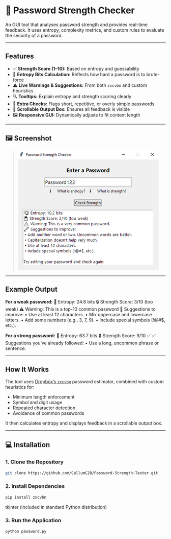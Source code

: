 # 🔐 Password Strength Checker

An GUI tool that analyses password strength and provides real-time feedback. It uses entropy, complexity metrics, and custom rules to evaluate the security of a password.

---

## Features

- ✅ **Strength Score (1–10):** Based on entropy and guessability
- 🧠 **Entropy Bits Calculation:** Reflects how hard a password is to brute-force
- ⚠️ **Live Warnings & Suggestions:** From both `zxcvbn` and custom heuristics
- 🔍 **Tooltips:** Explain entropy and strength scoring clearly
- 🧪 **Extra Checks:** Flags short, repetitive, or overly simple passwords
- 📜 **Scrollable Output Box:** Ensures all feedback is visible
- 🖼️ **Responsive GUI:** Dynamically adjusts to fit content length

---

## 🖼️ Screenshot

> ![App Screenshot](Screenshot(24).png)

---

## Example Output

**For a weak password:**
🧠 Entropy: 24.6 bits
🔒 Strength Score: 3/10 (too weak)
⚠️ Warning: This is a top-10 common password
🔧 Suggestions to improve:
• Use at least 12 characters.
• Mix uppercase and lowercase letters.
• Add some numbers (e.g., 3, 7, 9).
• Include special symbols (!@#$, etc.).

**For a strong password:**
🧠 Entropy: 63.7 bits
🔒 Strength Score: 9/10 ✅
✅ Suggestions you’ve already followed:
• Use a long, uncommon phrase or sentence.

---

## How It Works

The tool uses [Dropbox’s `zxcvbn`](https://github.com/dropbox/zxcvbn) password estimator, combined with custom heuristics for:

- Minimum length enforcement
- Symbol and digit usage
- Repeated character detection
- Avoidance of common passwords

It then calculates entropy and displays feedback in a scrollable output box.

---

## 💻 Installation

### 1. Clone the Repository
```bash
git clone https://github.com/CallumC28/Password-Strength-Tester.git
```
### 2. Install Dependencies
```bash
pip install zxcvbn
```
tkinter (included in standard Python distribution)

### 3. Run the Application
```bash
python password.py
```
